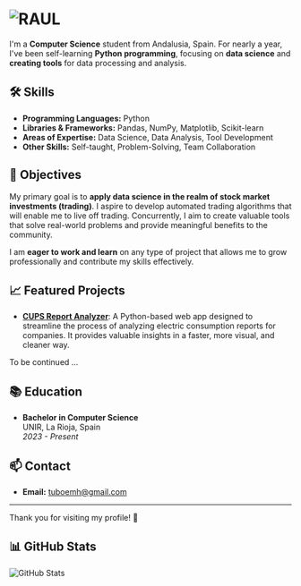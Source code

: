 # ![RAUL](https://img.shields.io/badge/I'M_RAUL-%20-blue?style=for-the-badge&logo=data:image/png;base64,iVBORw0KGgoAAAANSUhEUgAA...)


I'm a **Computer Science** student from Andalusia, Spain. For nearly a year, I've been self-learning **Python programming**, focusing on **data science** and **creating tools** for data processing and analysis.

## 🛠️ Skills

- **Programming Languages:** Python
- **Libraries & Frameworks:** Pandas, NumPy, Matplotlib, Scikit-learn
- **Areas of Expertise:** Data Science, Data Analysis, Tool Development
- **Other Skills:** Self-taught, Problem-Solving, Team Collaboration

## 🎯 Objectives

My primary goal is to **apply data science in the realm of stock market investments (trading)**. I aspire to develop automated trading algorithms that will enable me to live off trading. Concurrently, I aim to create valuable tools that solve real-world problems and provide meaningful benefits to the community.

I am **eager to work and learn** on any type of project that allows me to grow professionally and contribute my skills effectively.

## 📈 Featured Projects

<!-- Replace the placeholders with your actual project details -->

- **[CUPS Report Analyzer](https://github.com/raserr11/CUPX)**: A Python-based web app designed to streamline the process of analyzing electric consumption reports for companies. It provides valuable insights in a faster, more visual, and cleaner way.

 To be continued ...

## 📚 Education

- **Bachelor in Computer Science**  
  UNIR, La Rioja, Spain  
  *2023 - Present*

## 📫 Contact

- **Email:** tuboemh@gmail.com

---

Thank you for visiting my profile! 🚀

## 📊 GitHub Stats

![GitHub Stats](https://github-readme-stats.vercel.app/api?username=raserr11&show_icons=true&theme=dracula)

